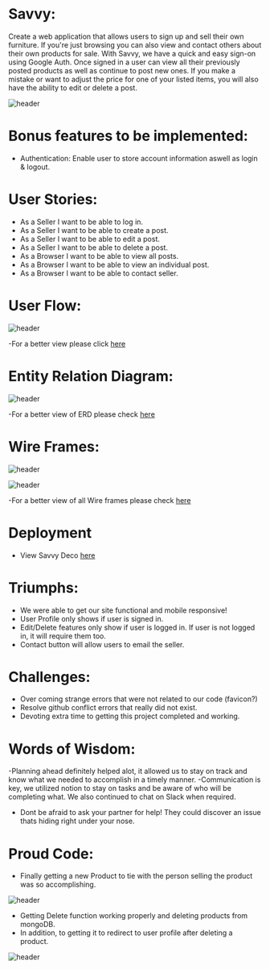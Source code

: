 
# Savvy:

Create a web application that allows users to sign up and sell their own furniture. If you're just browsing you can also view and contact others about their own products for sale. With Savvy, we have a quick and easy sign-on using Google Auth. Once signed in a user can view all their previously posted products as well as continue to post new ones. If you make a mistake or want to adjust the price for one of your listed items, you will also have the ability to edit or delete a post.

![header](https://github.com/imanirak/savvydeco/blob/main/readmephotos/homepage.png)

# Bonus features to be implemented:

- Authentication: Enable user to store account information aswell as login & logout.

# User Stories:

- As a Seller I want to be able to log in.
- As a Seller I want to be able to create a post.
- As a Seller I want to be able to edit a post.
- As a Seller I want to be able to delete a post.
- As a Browser I want to be able to view all posts.
- As a Browser I want to be able to view an individual post.
- As a Browser I want to be able to contact seller.

# User Flow:

![header](https://github.com/imanirak/savvydeco/blob/main/readmephotos/userflow.png)

-For a better view please click <a href="https://www.figma.com/file/nt6Dnu0qR1HqGa5HXAqnvg/Savvy-Deco?node-id=0%3A1" >here</a>

# Entity Relation Diagram:

![header](https://github.com/imanirak/savvydeco/blob/main/readmephotos/databasemERD.png)

-For a better view of ERD please check  <a href="https://www.figma.com/file/nt6Dnu0qR1HqGa5HXAqnvg/Savvy-Deco?node-id=9%3A1323" >here</a>

# Wire Frames:


![header](https://github.com/imanirak/savvydeco/blob/main/readmephotos/wireframe1.png)


![header](https://github.com/imanirak/savvydeco/blob/main/readmephotos/wireframe2.png)


-For a better view of all Wire frames please check  <a href="https://www.figma.com/file/nt6Dnu0qR1HqGa5HXAqnvg/Savvy-Deco?node-id=0%3A1" >here</a>


# Deployment 

- View Savvy Deco <a href="https://savvy-deco.herokuapp.com/" >here</a>

# Triumphs:

- We were able to get our site functional and mobile responsive!
- User Profile only shows if user is signed in.
- Edit/Delete features only show if user is logged in. If user is not logged in, it will require them too.
- Contact button will allow users to email the seller.

# Challenges:
- Over coming strange errors that were not related to our code (favicon?)
- Resolve github conflict errors that really did not exist.
- Devoting extra time to getting this project completed and working.

# Words of Wisdom:

-Planning ahead definitely helped alot, it allowed us to stay on track and know what we needed to accomplish in a timely manner.
-Communication is key, we utilized notion to stay on tasks and be aware of who will be completing what. We also continued to chat on Slack when required.
- Dont be afraid to ask your partner for help! They could discover an issue thats hiding right under your nose.

# Proud Code:

- Finally getting a new Product to tie with the person selling the product was so accomplishing.


![header](https://github.com/imanirak/savvydeco/blob/main/readmephotos/proudcode.png)

- Getting Delete function working properly and deleting products from mongoDB.
- In addition, to getting it to redirect to user profile after deleting a product.

![header](https://github.com/imanirak/savvydeco/blob/main/readmephotos/proudcode2.png)

